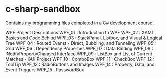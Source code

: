 # c-sharp-sandbox
Contains my programming files completed in a C# development course.

WPF Project Descriptions
WPF_01 : Introduction to WPF
WPF_02 : XAML Basics and Code Behind
WPF_03 : StackPanel, Listbox, and Visual & Logical Tree
WPF_04 : Routed Evenst - Direct, Bubbling, and Tunneling
WPF_05 : Grid
WPF_06 : Dependency Properties
WPF_07 : Data Binding
WPF_08 : INotifyPropertyChanged Interface
WPF_09 : ListBox and List of Current Matches - GUI Project
WPF_10 : ComboBox
WPF_11 : CheckBox
WPF_12 : ToolTip
WPF_13 : RadioButtons and Images
WPF_14 : Property, Data, and Event Triggers
WPF_15 : PasswordBox
